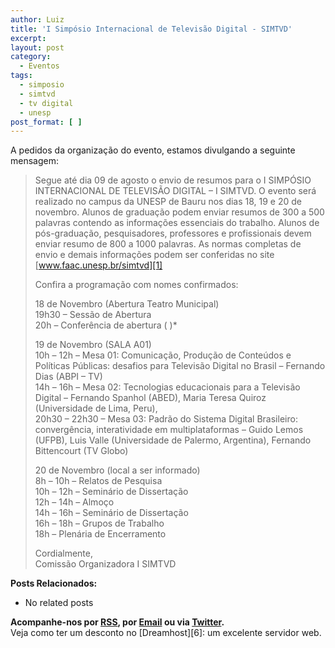 ```yaml
---
author: Luiz
title: 'I Simpósio Internacional de Televisão Digital - SIMTVD'
excerpt:
layout: post
category:
  - Eventos
tags:
  - simposio
  - simtvd
  - tv digital
  - unesp
post_format: [ ]
---
```

A pedidos da organização do evento, estamos divulgando a seguinte mensagem:

> Segue até dia 09 de agosto o envio de resumos para o I SIMPÓSIO INTERNACIONAL DE TELEVISÃO DIGITAL – I SIMTVD. O evento será realizado no campus da UNESP de Bauru nos dias 18, 19 e 20 de novembro. Alunos de graduação podem enviar resumos de 300 a 500 palavras contendo as informações essenciais do trabalho. Alunos de pós-graduação, pesquisadores, professores e profissionais devem enviar resumo de 800 a 1000 palavras. As normas completas de envio e demais informações podem ser conferidas no site [www.faac.unesp.br/simtvd][1]
> 
> Confira a programação com nomes confirmados:
> 
> 18 de Novembro (Abertura Teatro Municipal)  
> 19h30 – Sessão de Abertura  
> 20h – Conferência de abertura ( )*
> 
> 19 de Novembro (SALA A01)  
> 10h – 12h – Mesa 01: Comunicação, Produção de Conteúdos e Políticas Públicas: desafios para Televisão Digital no Brasil – Fernando Dias (ABPI – TV)  
> 14h – 16h – Mesa 02: Tecnologias educacionais para a Televisão Digital – Fernando Spanhol (ABED), Maria Teresa Quiroz (Universidade de Lima, Peru),  
> 20h30 – 22h30 – Mesa 03: Padrão do Sistema Digital Brasileiro: convergência, interatividade em multiplataformas – Guido Lemos (UFPB), Luis Valle (Universidade de Palermo, Argentina), Fernando Bittencourt (TV Globo)
> 
> 20 de Novembro (local a ser informado)  
> 8h – 10h – Relatos de Pesquisa  
> 10h – 12h – Seminário de Dissertação  
> 12h – 14h – Almoço  
> 14h – 16h – Seminário de Dissertação  
> 16h – 18h – Grupos de Trabalho  
> 18h – Plenária de Encerramento
> 
> Cordialmente,  
> Comissão Organizadora I SIMTVD 

**Posts Relacionados:** 
*   No related posts









**Acompanhe-nos por [ RSS][3], por [Email][4] ou via [Twitter][5].**  
Veja como ter um desconto no [Dreamhost][6]: um excelente servidor web.

 [1]: http://www.faac.unesp.br/simtvd
 [2]: https://twitter.com/share
 [3]: http://feeds.feedburner.com/VidaGeek
 [4]: http://feedburner.google.com/fb/a/mailverify?uri=VidaGeek&loc=pt_BR
 [5]: http://twitter.com/blogvidageek

